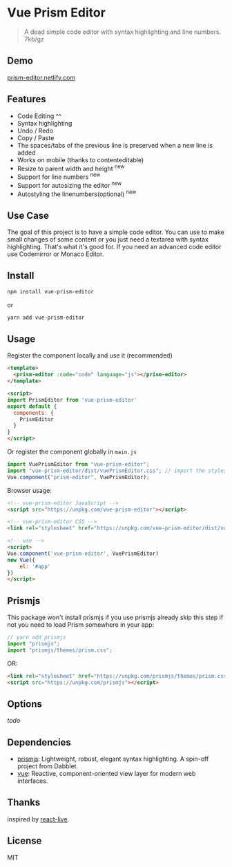 # Vue Prism Editor

> A dead simple code editor with syntax highlighting and line numbers. 7kb/gz

## Demo

[prism-editor.netlify.com](https://prism-editor.netlify.com/)

## Features

- Code Editing ^^
- Syntax highlighting
- Undo / Redo
- Copy / Paste
- The spaces/tabs of the previous line is preserved when a new line is added
- Works on mobile (thanks to contenteditable)
- Resize to parent width and height <sup>new</sup>
- Support for line numbers <sup>new</sup>
- Support for autosizing the editor <sup>new</sup>
- Autostyling the linenumbers(optional) <sup>new</sup>

## Use Case

The goal of this project is to have a simple code editor. You can use to make small changes of some content or you just need a textarea with syntax highlighting. That's what it's good for. If you need an advanced code editor use Codemirror or Monaco Editor.

## Install

```sh
npm install vue-prism-editor
```

or

```sh
yarn add vue-prism-editor
```

## Usage

Register the component locally and use it (recommended)

```html
<template>
  <prism-editor :code="code" language="js"></prism-editor>
</template>

<script>
import PrismEditor from 'vue-prism-editor'
export default {
  components: {
    PrismEditor
  }
}
</script>
```

Or register the component globally in `main.js`

```js
import VuePrismEditor from "vue-prism-editor";
import "vue-prism-editor/dist/vuePrismEditor.css"; // import the styles
Vue.component("prism-editor", VuePrismEditor);
```

Browser usage:

```html
<!-- vue-prism-editor JavaScript -->
<script src="https://unpkg.com/vue-prism-editor"></script>

<!-- vue-prism-editor CSS -->
<link rel="stylesheet" href="https://unpkg.com/vue-prism-editor/dist/vuePrismEditor.css">

<!-- use -->
<script>
Vue.component('vue-prism-editor', VuePrismEditor)
new Vue({
    el: '#app'
})
</script>
```

## Prismjs

This package won't install prismjs if you use prismjs already skip this step if not you need to load Prism somewhere in your app:

```js
// yarn add prismjs
import "prismjs";
import "prismjs/themes/prism.css";
```

OR:

```html
<link rel="stylesheet" href="https://unpkg.com/prismjs/themes/prism.css" />
<script src="https://unpkg.com/prismjs"></script>
```

## Options

_todo_

## Dependencies

- [prismjs](https://ghub.io/prismjs): Lightweight, robust, elegant syntax highlighting. A spin-off project from Dabblet.
- [vue](https://ghub.io/vue): Reactive, component-oriented view layer for modern web interfaces.

## Thanks

inspired by [react-live](https://github.com/FormidableLabs/react-live).

## License

MIT
